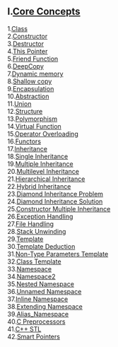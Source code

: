 **I.[Core Concepts](/Core_concepts/)**
---
1.[Class](/Core_concepts/class.cpp)<br>
2.[Constructor](/Core_concepts/constructor.cpp)<br>
3.[Destructor](/Core_concepts/destructor.cpp)<br>
4.[This Pointer](/Core_concepts/thisptr.cpp)<br>
5.[Friend Function](/Core_concepts/friendfunc.cpp)<br>
6.[DeepCopy](/Core_concepts/deepcpy.cpp)<br>
7.[Dynamic memory](/Core_concepts/dynamicmemoryC.cpp)<br>
8.[Shallow copy](/Core_concepts/shallowcpy.cpp)<br>
9.[Encapsulation](/Core_concepts/encapsulation.cpp)<br>
10.[Abstraction](/Core_concepts/abstraction.cpp)<br>
11.[Union](/Core_concepts/union.cpp)<br>
12.[Structure](/Core_concepts/structure.cpp)<br>
13.[Polymorphism](/Core_concepts/polymorphism.cpp)<br>
14.[Virtual Function](/Core_concepts/virtualfunction.cpp)<br>
15.[Operator Overloading](/Core_concepts/operatoroverloading.cpp)<br>
16.[Functors](/Core_concepts/functors.cpp)<br>
17.[Inheritance](/Core_concepts/inheritance.cpp)<br>
18.[Single Inheritance](/Core_concepts/singleinheritance.cpp)<br>
19.[Multiple Inheritance](/Core_concepts/multipleinheritance.cpp)<br>
20.[Multilevel Inheritance](/Core_concepts/multilevel_inheritance.cpp)<br>
21.[Hierarchical Inheritance](/Core_concepts/hierarchical_inheritance.cpp)<br>
22.[Hybrid Inheritance](/Core_concepts/Hybrid_inheritance.cpp)<br>
23.[Diamond Inheritance Problem](/Core_concepts/diamond_inheri_problem.cpp)<br>
24.[Diamond Inheritance Solution](/Core_concepts/solution_diamondprob.cpp)<br>
25.[Constructor Multiple Inheritance](/Core_concepts/constructor_multiple_inheritance.cpp)<br>
26.[Exception Handling](/Core_concepts/exceptionhandling.cpp)<br>
27.[File Handling](/Core_concepts/filehandling.cpp)<br>
28.[Stack Unwinding](/Core_concepts/stackUnwinding.cpp)<br>
29.[Template](/Core_concepts/template.cpp)<br>
30.[Template Deduction](/Core_concepts/template_deduction.cpp)<br>
31.[Non-Type Parameters Template](/Core_concepts/non-type_parameters_templates.cpp)<br>
32.[Class Template](/Core_concepts/class_template.cpp)<br>
33.[Namespace](/Core_concepts/namespaces.cpp)<br>
34.[Namespace2](/Core_concepts/namespace2.cpp)<br>
35.[Nested Namespace](/Core_concepts/nested_namspace.cpp)<br>
36.[Unnamed Namespace](/Core_concepts/unnamed_namespaces.cpp)<br>
37.[Inline Namespace](/Core_concepts/inline_namespace.cpp)<br>
38.[Extending Namespace](/Core_concepts/extending_namespace.cpp)<br>
39.[Alias_Namespace](/Core_concepts/alias_namespace.cpp)<br>
40.[C Preprocessors](/Core_concepts/C_preprocessors.cpp)<br>
41.[C++ STL](/Core_concepts/C++_STL.cpp)<br>
42.[Smart Pointers](/Core_concepts/smart_ponter.cpp)<br>


